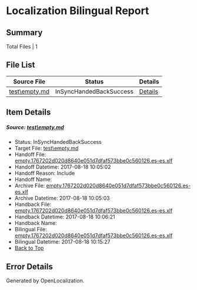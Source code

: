 # <a name='report-top'></a> Localization Bilingual Report

## Summary
 Total Files | 1

## File List
 Source File | Status | Details 
 ----------- | ------ | ------- 
 [test\empty.md](https://github.com/OpenLocalizationOrg/PowerShell-Docs/blob/1cc7082ffc28d8c0370b5cdc0eb435eb557a30d7/test/empty.md) | InSyncHandedBackSuccess | [Details](#69cc42589c74f7a2100c1ba6e33dd1b2157c741e62)

## Item Details
##### <a name='69cc42589c74f7a2100c1ba6e33dd1b2157c741e62'></a> Source: [test\empty.md](https://github.com/OpenLocalizationOrg/PowerShell-Docs/blob/1cc7082ffc28d8c0370b5cdc0eb435eb557a30d7/test/empty.md)
* Status: InSyncHandedBackSuccess
* Target File: [test\empty.md](https://github.com/OpenLocalizationOrg/PowerShell-Docs.es-es/blob/9bd4d3619f3ca5479889b7f9f295905127c22b0e/test/empty.md)
* Handoff File: [empty.1767202d020d8640e051d7dfaf573bbe0c560126.es-es.xlf](https://github.com/OpenLocalizationOrg/PowerShell-Docs.handoff/blob/3817fbe02543e1ff9d4d05485dbe9af3e75a0ec7/ol-handoff/OpenLocalizationOrg/PowerShell-Docs.es-es/live/empty.1767202d020d8640e051d7dfaf573bbe0c560126.es-es.xlf)
* Handoff Datetime: 2017-08-18 10:05:02
* Handoff Reason: Include
* Handoff Name: 
* Archive File: [empty.1767202d020d8640e051d7dfaf573bbe0c560126.es-es.xlf](https://github.com/OpenLocalizationOrg/PowerShell-Docs.handoff/blob/0af8767c0866ac53506359a8cd8b3211f37e8ca8/ol-archive/OpenLocalizationOrg/PowerShell-Docs.es-es/live/empty.1767202d020d8640e051d7dfaf573bbe0c560126.es-es.xlf)
* Archive Datetime: 2017-08-18 10:05:03
* Handback File: [empty.1767202d020d8640e051d7dfaf573bbe0c560126.es-es.xlf](https://github.com/OpenLocalizationOrg/PowerShell-Docs.handback/blob/754f9f19a184dc8132ad60218c9c208718cb3e82/ol-handback/OpenLocalizationOrg/PowerShell-Docs.es-es/live/empty.1767202d020d8640e051d7dfaf573bbe0c560126.es-es.xlf)
* Handback Datetime: 2017-08-18 10:06:21
* Handback Name: 
* Bilingual File: [empty.1767202d020d8640e051d7dfaf573bbe0c560126.es-es.xlf](https://github.com/OpenLocalizationOrg/PowerShell-Docs.handback/blob/754f9f19a184dc8132ad60218c9c208718cb3e82/ol-handback/OpenLocalizationOrg/PowerShell-Docs.es-es/live/empty.1767202d020d8640e051d7dfaf573bbe0c560126.es-es.xlf)
* Bilingual Datetime: 2017-08-18 10:15:27
* [Back to Top](#report-top)


## Error Details

Generated by OpenLocalization.
